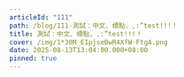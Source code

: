 ```yaml
---
articleId: "111"
path: /blog/111-測試：中文、標點，,:”test!!!！
title: 測試：中文、標點，,:”test!!!！
cover: /img/1*30M_EIpjseBwR4XfW-FtgA.png
date: 2025-08-13T13:04:00.000+08:00
pinned: true
---
```

